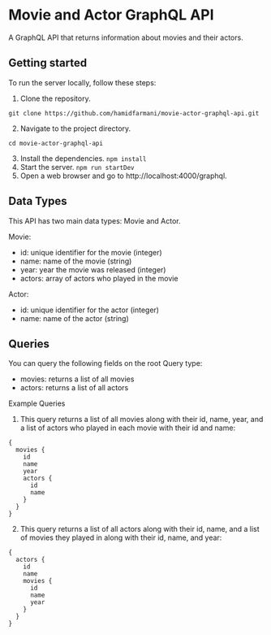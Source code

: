 # Movie and Actor GraphQL API

A GraphQL API that returns information about movies and their actors.

## Getting started

To run the server locally, follow these steps:

1. Clone the repository.

`git clone https://github.com/hamidfarmani/movie-actor-graphql-api.git`

2. Navigate to the project directory.

`cd movie-actor-graphql-api`

3. Install the dependencies.
   `npm install`
4. Start the server.
   `npm run startDev`
5. Open a web browser and go to http://localhost:4000/graphql.

## Data Types

This API has two main data types: Movie and Actor.

Movie:

- id: unique identifier for the movie (integer)
- name: name of the movie (string)
- year: year the movie was released (integer)
- actors: array of actors who played in the movie

Actor:

- id: unique identifier for the actor (integer)
- name: name of the actor (string)

## Queries

You can query the following fields on the root Query type:

- movies: returns a list of all movies
- actors: returns a list of all actors

Example Queries

1. This query returns a list of all movies along with their id, name, year, and a list of actors who played in each movie with their id and name:

```
{
  movies {
    id
    name
    year
    actors {
      id
      name
    }
  }
}

```

2. This query returns a list of all actors along with their id, name, and a list of movies they played in along with their id, name, and year:

```
{
  actors {
    id
    name
    movies {
      id
      name
      year
    }
  }
}
```
